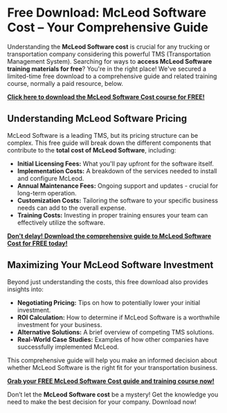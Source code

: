 # Free Download: McLeod Software Cost – Your Comprehensive Guide

Understanding the **McLeod Software cost** is crucial for any trucking or transportation company considering this powerful TMS (Transportation Management System). Searching for ways to **access McLeod Software training materials for free**? You're in the right place! We've secured a limited-time free download to a comprehensive guide and related training course, normally a paid resource, below.

[**Click here to download the McLeod Software Cost course for FREE!**](https://udemywork.com/mcleod-software-cost)

## Understanding McLeod Software Pricing

McLeod Software is a leading TMS, but its pricing structure can be complex. This free guide will break down the different components that contribute to the **total cost of McLeod Software**, including:

*   **Initial Licensing Fees:** What you'll pay upfront for the software itself.
*   **Implementation Costs:** A breakdown of the services needed to install and configure McLeod.
*   **Annual Maintenance Fees:** Ongoing support and updates - crucial for long-term operation.
*   **Customization Costs:** Tailoring the software to your specific business needs can add to the overall expense.
*   **Training Costs:** Investing in proper training ensures your team can effectively utilize the software.

[**Don't delay! Download the comprehensive guide to McLeod Software Cost for FREE today!**](https://udemywork.com/mcleod-software-cost)

## Maximizing Your McLeod Software Investment

Beyond just understanding the costs, this free download also provides insights into:

*   **Negotiating Pricing:** Tips on how to potentially lower your initial investment.
*   **ROI Calculation:** How to determine if McLeod Software is a worthwhile investment for your business.
*   **Alternative Solutions:** A brief overview of competing TMS solutions.
*   **Real-World Case Studies:** Examples of how other companies have successfully implemented McLeod.

This comprehensive guide will help you make an informed decision about whether McLeod Software is the right fit for your transportation business.

[**Grab your FREE McLeod Software Cost guide and training course now!**](https://udemywork.com/mcleod-software-cost)

Don’t let the **McLeod Software cost** be a mystery! Get the knowledge you need to make the best decision for your company. Download now!
